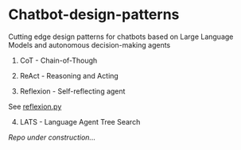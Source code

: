 # Chatbot-design-patterns
Cutting edge design patterns for chatbots based on Large Language Models and autonomous decision-making agents

1. CoT - Chain-of-Though

2. ReAct - Reasoning and Acting

3. Reflexion - Self-reflecting agent

See [reflexion.py](https://github.com/szalmaf/Chatbot-design-patterns/blob/main/reflexion.py)

4. LATS - Language Agent Tree Search


*Repo under construction...*